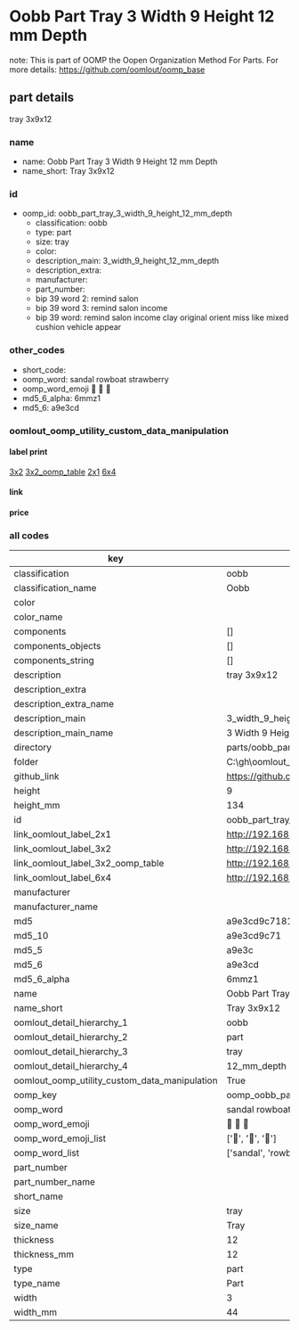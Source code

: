 # Oobb Part Tray 3 Width 9 Height 12 mm Depth  

note: This is part of OOMP the Oopen Organization Method For Parts. For more details: https://github.com/oomlout/oomp_base

##  part details
  



tray 3x9x12



### name
* name: Oobb Part Tray 3 Width 9 Height 12 mm Depth
* name_short: Tray 3x9x12 
### id
* oomp_id: oobb_part_tray_3_width_9_height_12_mm_depth
  * classification: oobb
  * type: part
  * size: tray
  * color: 
  * description_main: 3_width_9_height_12_mm_depth
  * description_extra: 
  * manufacturer: 
  * part_number: 
  * bip 39 word 2: remind salon
  * bip 39 word 3: remind salon income
  * bip 39 word: remind salon income clay original orient miss like mixed cushion vehicle appear

### other_codes
* short_code: 
* oomp_word: sandal rowboat strawberry
* oomp_word_emoji :sandal: :rowboat: :strawberry:
* md5_6_alpha: 6mmz1
* md5_6: a9e3cd






### oomlout_oomp_utility_custom_data_manipulation
#### label print
[3x2](http://192.168.1.245:1112/?label=oomp%206mmz1)
[3x2_oomp_table](http://192.168.1.108:1112/?label=oomp%206mmz1)
[2x1](http://192.168.1.242:1112/?label=oomp%206mmz1)
[6x4](http://192.168.1.55:1112/?label=oomp%206mmz1)    

#### link

                              

#### price







### all codes 
| key | value |  
| --- | --- |  
| classification | oobb |  
| classification_name | Oobb |  
| color |  |  
| color_name |  |  
| components | [] |  
| components_objects | [] |  
| components_string | [] |  
| description | tray 3x9x12 |  
| description_extra |  |  
| description_extra_name |  |  
| description_main | 3_width_9_height_12_mm_depth |  
| description_main_name | 3 Width 9 Height 12 mm Depth |  
| directory | parts/oobb_part_tray_3_width_9_height_12_mm_depth |  
| folder | C:\gh\oomlout_oobb_version_4_generated_parts\parts\oobb_part_tray_3_width_9_height_12_mm_depth |  
| github_link | https://github.com/oomlout/oomlout_oomp_part_src/tree/main/parts/oobb_part_tray_3_width_9_height_12_mm_depth |  
| height | 9 |  
| height_mm | 134 |  
| id | oobb_part_tray_3_width_9_height_12_mm_depth |  
| link_oomlout_label_2x1 | http://192.168.1.242:1112/?label=oomp%206mmz1 |  
| link_oomlout_label_3x2 | http://192.168.1.245:1112/?label=oomp%206mmz1 |  
| link_oomlout_label_3x2_oomp_table | http://192.168.1.108:1112/?label=oomp%206mmz1 |  
| link_oomlout_label_6x4 | http://192.168.1.55:1112/?label=oomp%206mmz1 |  
| manufacturer |  |  
| manufacturer_name |  |  
| md5 | a9e3cd9c7181b1ba724e52a2e52fa5ae |  
| md5_10 | a9e3cd9c71 |  
| md5_5 | a9e3c |  
| md5_6 | a9e3cd |  
| md5_6_alpha | 6mmz1 |  
| name | Oobb Part Tray 3 Width 9 Height 12 mm Depth |  
| name_short | Tray 3x9x12  |  
| oomlout_detail_hierarchy_1 | oobb |  
| oomlout_detail_hierarchy_2 | part |  
| oomlout_detail_hierarchy_3 | tray |  
| oomlout_detail_hierarchy_4 | 12_mm_depth |  
| oomlout_oomp_utility_custom_data_manipulation | True |  
| oomp_key | oomp_oobb_part_tray_3_width_9_height_12_mm_depth |  
| oomp_word | sandal rowboat strawberry |  
| oomp_word_emoji | :sandal: :rowboat: :strawberry: |  
| oomp_word_emoji_list | [':sandal:', ':rowboat:', ':strawberry:'] |  
| oomp_word_list | ['sandal', 'rowboat', 'strawberry'] |  
| part_number |  |  
| part_number_name |  |  
| short_name |  |  
| size | tray |  
| size_name | Tray |  
| thickness | 12 |  
| thickness_mm | 12 |  
| type | part |  
| type_name | Part |  
| width | 3 |  
| width_mm | 44 |  
